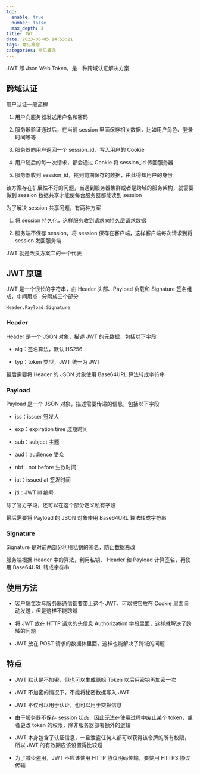 ```yaml
---
toc:
  enable: true
  number: false
  max_depth: 3
title: JWT
date: 2023-06-05 14:53:21
tags: 常见概念
categories: 常见概念
---
```


JWT 即 Json Web Token，是一种跨域认证解决方案

## 跨域认证

用户认证一般流程

1. 用户向服务器发送用户名和密码

2. 服务器验证通过后，在当前 session 里面保存相关数据，比如用户角色、登录时间等等

3. 服务器向用户返回一个 session_id，写入用户的 Cookie

4. 用户随后的每一次请求，都会通过 Cookie 将 session_id 传回服务器

5. 服务器收到 session_id，找到前期保存的数据，由此得知用户的身份

该方案存在扩展性不好的问题，当遇到服务器集群或者是跨域的服务架构，就需要做到 session 数据共享才能使每台服务器都能读到 session

为了解决 session 共享问题，有两种方案

1. 将 session 持久化，这样服务收到请求向持久层请求数据

2. 服务端不保存 session，将 session 保存在客户端，这样客户端每次请求到将 session 发回服务端

JWT 就是改良方案二的一个代表

## JWT 原理

JWT 是一个很长的字符串，由 Header 头部、Payload 负载和 Signature 签名组成，中间用点 . 分隔成三个部分

```
Header.Payload.Signature
```

### Header

Header 是一个 JSON 对象，描述 JWT 的元数据，包括以下字段

- alg：签名算法，默认 HS256

- typ：token 类型，JWT 统一为 JWT

最后需要将 Header 的 JSON 对象使用 Base64URL 算法转成字符串

### Payload

Payload 是一个 JSON 对象，描述需要传递的信息，包括以下字段

- iss：issuer 签发人

- exp：expiration time 过期时间

- sub：subject 主题

- aud：audience 受众

- nbf：not before 生效时间

- iat：issued at 签发时间

- jti：JWT id 编号

除了官方字段，还可以在这个部分定义私有字段

最后需要将 Payload 的 JSON 对象使用 Base64URL 算法转成字符串

### Signature

Signature 是对前两部分利用私钥的签名，防止数据篡改

服务端根据 Header 中的算法，利用私钥、 Header 和 Payload 计算签名，再使用 Base64URL 转成字符串

## 使用方法

- 客户端每次与服务器通信都要带上这个 JWT，可以把它放在 Cookie 里面自动发送，但是这样不能跨域

- 将 JWT 放在 HTTP 请求的头信息 Authorization 字段里面，这样就解决了跨域的问题

- JWT 放在 POST 请求的数据体里面，这样也能解决了跨域的问题

## 特点

- JWT 默认是不加密，但也可以生成原始 Token 以后用密钥再加密一次

- JWT 不加密的情况下，不能将秘密数据写入 JWT

- JWT 不仅可以用于认证，也可以用于交换信息

- 由于服务器不保存 session 状态，因此无法在使用过程中废止某个 token，或者更改 token 的权限，除非服务器部署额外的逻辑

- JWT 本身包含了认证信息，一旦泄露任何人都可以获得该令牌的所有权限，所以 JWT 的有效期应该设置得比较短

- 为了减少盗用，JWT 不应该使用 HTTP 协议明码传输，要使用 HTTPS 协议传输